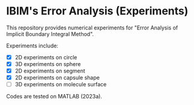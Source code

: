 # IBIM's Error Analysis (Experiments)

This repository provides numerical experiments for "Error Analysis of Implicit Boundary Integral Method".

Experiments include:

- [x] 2D experiments on circle
- [x] 3D experiments on sphere
- [x] 2D experiments on segment
- [x] 2D experiments on capsule shape
- [ ] 3D experiments on molecule surface

Codes are tested on MATLAB (2023a).
